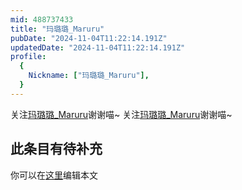 ```yaml
---
mid: 488737433
title: "玛璐璐_Maruru"
pubDate: "2024-11-04T11:22:14.191Z"
updatedDate: "2024-11-04T11:22:14.191Z"
profile:
  {
    Nickname: ["玛璐璐_Maruru"],
  }
---
```


关注[玛璐璐_Maruru](https://space.bilibili.com/488737433)谢谢喵~ 关注[玛璐璐_Maruru](https://space.bilibili.com/488737433)谢谢喵~

## 此条目有待补充
你可以在[这里](https://github.com/Yuhanawa/VTuber.ICU-Content/edit/master/v/玛璐璐_Maruru/index.md)编辑本文

